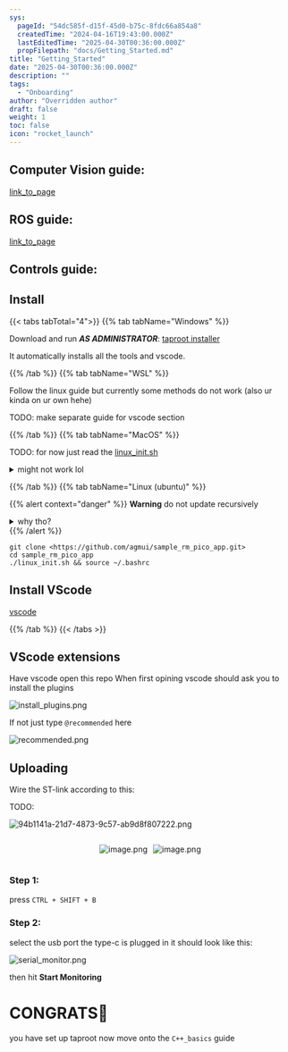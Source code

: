 ```yaml
---
sys:
  pageId: "54dc585f-d15f-45d0-b75c-8fdc66a854a8"
  createdTime: "2024-04-16T19:43:00.000Z"
  lastEditedTime: "2025-04-30T00:36:00.000Z"
  propFilepath: "docs/Getting_Started.md"
title: "Getting_Started"
date: "2025-04-30T00:36:00.000Z"
description: ""
tags:
  - "Onboarding"
author: "Overridden author"
draft: false
weight: 1
toc: false
icon: "rocket_launch"
---
```


## Computer Vision guide:

[link_to_page](86d45bc0-388b-4d26-8848-44f255f73d0e)

## ROS guide:

[link_to_page](3c76c1de-ec8f-46d6-8b0a-294005edc2d5)

## Controls guide:

## Install

{{< tabs tabTotal="4">}}
{{% tab tabName="Windows" %}}

Download and run _**AS ADMINISTRATOR**_: [taproot installer](https://github.com/Thornbots/TeachingFreshies/releases/tag/1.0)

It automatically installs all the tools and vscode.

{{% /tab %}}
{{% tab tabName="WSL" %}}

Follow the linux guide but currently some methods do not work (also ur kinda on ur own hehe)

TODO: make separate guide for vscode section

{{% /tab %}}
{{% tab tabName="MacOS" %}}

TODO: for now just read the [linux_init.sh](https://github.com/agmui/sample_rm_pico_app/blob/main/linux_init.sh)

<details>
<summary>might not work lol</summary>

`brew install libusb pkg-config`

Next install: [vscode](https://code.visualstudio.com/Download)

</details>

{{% /tab %}}
{{% tab tabName="Linux (ubuntu)" %}}

{{% alert context="danger" %}}
**Warning** do not update recursively
<details>
<summary>why tho?</summary>
There are some submodules that may go on for a while (like tinyusb) and I highly
recommend you don't need to get them.
If you want to see what submodules I update just look in `linux_init.sh`
</details>
{{% /alert %}}

```shell
git clone <https://github.com/agmui/sample_rm_pico_app.git>
cd sample_rm_pico_app
./linux_init.sh && source ~/.bashrc
```

## Install VScode

[vscode](https://code.visualstudio.com/Download)

{{% /tab %}}
{{< /tabs >}}

## VScode extensions

Have vscode open this repo
When first opining vscode should ask you to install the plugins

![install_plugins.png](https://prod-files-secure.s3.us-west-2.amazonaws.com/d518164a-d88e-44d1-a4ee-3adb3bd8bce0/89bd30f0-1825-4e77-867b-0a41ce370880/install_plugins.png?X-Amz-Algorithm=AWS4-HMAC-SHA256&X-Amz-Content-Sha256=UNSIGNED-PAYLOAD&X-Amz-Credential=ASIAZI2LB4664AQ347TW%2F20250715%2Fus-west-2%2Fs3%2Faws4_request&X-Amz-Date=20250715T190929Z&X-Amz-Expires=3600&X-Amz-Security-Token=IQoJb3JpZ2luX2VjEDEaCXVzLXdlc3QtMiJHMEUCIHQG6l%2BgdNYDTZrntZyG23LYeo5mBTc%2FMmnUW5Km3goxAiEAj9wLG2eSr5c5b0q%2BUDnL89%2FJ%2Bouk5o1zAOHH7HbBdtQq%2FwMIShAAGgw2Mzc0MjMxODM4MDUiDMCKY%2B3Xf%2FoALO%2F%2BdircA2pa5H0qI0LSeIo8jvH9vPperYJK4mu5jANCI%2Fr%2FuwnOKPWcX6f0v6K3TituCPaVrXvoD4fVK4iFjAG%2F%2ByBD2dn43AaKbzc8vz8tvy2gYCekHJQv69Ue1m7VcDkzcnMPnBCLYRe10SegWxmn7k%2FhfvMtLZhTZ6GsfQoGSd3FXM5wciFdfbAQPNRyEkV%2FaSeAFVl3xuCZBZiRfhkwjnDRf6EML8CmNR%2F9F5PDGWlvnhscHZTt6c7FmEoPQ0cyRU1nA%2BxUWDocAoBpDwkzJGTr0WFcEmtVuGyAP7WUG0JBxJ1s5M47GymUhOyHv36tZA9pCYddfLzFN6jbWVbSE16qHByluRKBSXJUR5qxRdAdVFZ%2FIb7x5BIeh4Cr8epz5jTQNbebZPMcrZkbsRM5RWYy0NDkjk2dP2AudbSUGnAedLfbTibYVtm4pwr0WBq3kVjPXWGkeY8sx2MTMOpjHe9z6%2Bp6gDYCgYTWoDcYdFGbRnfsr%2FUCbsFd0GlkaRUp9SxC%2B3VhiRHIHZ95NgD2Qf9JyZnI2nYIyRpApdZNphef2dWz99%2FUrvKatFSRIewhhbBKRxcdexfOfZZ0VVaetzr7jIMRfJ3QPYfLTbrE0wVsAMBQwNxz1KvHPrfBKHemMJSG2sMGOqUB6bceIcL5UT9Rfiq9%2BNT0PzPh4pXwFd45QLxxTAAMXn22eW0nAP7gFoDyaPPKyO6kajNQL54tm7dQgyvBLL6U1GYEIhGR3n833mLqHPVqEOaiKFiDsmjO%2F3gYz%2FNID5OKrUb%2BkTarcTkMMG9XgveuPWKVgdFfda1Ys45CrdfTmtn%2FWQo0ESkUfhVmlfEO3ehjpSpbIc%2FU9ttPzNDonS%2BY%2FMJROVfi&X-Amz-Signature=1ddc20461b3fb13cf6e12c57e4b0b14db81bb689f26e2f64e52ee2f5ed27b080&X-Amz-SignedHeaders=host&x-amz-checksum-mode=ENABLED&x-id=GetObject)

If not just type `@recommended` here  

![recommended.png](https://prod-files-secure.s3.us-west-2.amazonaws.com/d518164a-d88e-44d1-a4ee-3adb3bd8bce0/61e661e9-5d85-4dfc-be0d-8d2097a5e793/recommended.png?X-Amz-Algorithm=AWS4-HMAC-SHA256&X-Amz-Content-Sha256=UNSIGNED-PAYLOAD&X-Amz-Credential=ASIAZI2LB4664AQ347TW%2F20250715%2Fus-west-2%2Fs3%2Faws4_request&X-Amz-Date=20250715T190929Z&X-Amz-Expires=3600&X-Amz-Security-Token=IQoJb3JpZ2luX2VjEDEaCXVzLXdlc3QtMiJHMEUCIHQG6l%2BgdNYDTZrntZyG23LYeo5mBTc%2FMmnUW5Km3goxAiEAj9wLG2eSr5c5b0q%2BUDnL89%2FJ%2Bouk5o1zAOHH7HbBdtQq%2FwMIShAAGgw2Mzc0MjMxODM4MDUiDMCKY%2B3Xf%2FoALO%2F%2BdircA2pa5H0qI0LSeIo8jvH9vPperYJK4mu5jANCI%2Fr%2FuwnOKPWcX6f0v6K3TituCPaVrXvoD4fVK4iFjAG%2F%2ByBD2dn43AaKbzc8vz8tvy2gYCekHJQv69Ue1m7VcDkzcnMPnBCLYRe10SegWxmn7k%2FhfvMtLZhTZ6GsfQoGSd3FXM5wciFdfbAQPNRyEkV%2FaSeAFVl3xuCZBZiRfhkwjnDRf6EML8CmNR%2F9F5PDGWlvnhscHZTt6c7FmEoPQ0cyRU1nA%2BxUWDocAoBpDwkzJGTr0WFcEmtVuGyAP7WUG0JBxJ1s5M47GymUhOyHv36tZA9pCYddfLzFN6jbWVbSE16qHByluRKBSXJUR5qxRdAdVFZ%2FIb7x5BIeh4Cr8epz5jTQNbebZPMcrZkbsRM5RWYy0NDkjk2dP2AudbSUGnAedLfbTibYVtm4pwr0WBq3kVjPXWGkeY8sx2MTMOpjHe9z6%2Bp6gDYCgYTWoDcYdFGbRnfsr%2FUCbsFd0GlkaRUp9SxC%2B3VhiRHIHZ95NgD2Qf9JyZnI2nYIyRpApdZNphef2dWz99%2FUrvKatFSRIewhhbBKRxcdexfOfZZ0VVaetzr7jIMRfJ3QPYfLTbrE0wVsAMBQwNxz1KvHPrfBKHemMJSG2sMGOqUB6bceIcL5UT9Rfiq9%2BNT0PzPh4pXwFd45QLxxTAAMXn22eW0nAP7gFoDyaPPKyO6kajNQL54tm7dQgyvBLL6U1GYEIhGR3n833mLqHPVqEOaiKFiDsmjO%2F3gYz%2FNID5OKrUb%2BkTarcTkMMG9XgveuPWKVgdFfda1Ys45CrdfTmtn%2FWQo0ESkUfhVmlfEO3ehjpSpbIc%2FU9ttPzNDonS%2BY%2FMJROVfi&X-Amz-Signature=fe8ac302cf61f8add48156c82be1d69f9e97ceee978199d9fdb7bd7f1a4c454d&X-Amz-SignedHeaders=host&x-amz-checksum-mode=ENABLED&x-id=GetObject)

## Uploading

Wire the ST-link according to this:

TODO:

![94b1141a-21d7-4873-9c57-ab9d8f807222.png](https://prod-files-secure.s3.us-west-2.amazonaws.com/d518164a-d88e-44d1-a4ee-3adb3bd8bce0/e5fad17d-ab82-4300-9f4c-505ab4b1202c/94b1141a-21d7-4873-9c57-ab9d8f807222.png?X-Amz-Algorithm=AWS4-HMAC-SHA256&X-Amz-Content-Sha256=UNSIGNED-PAYLOAD&X-Amz-Credential=ASIAZI2LB4664AQ347TW%2F20250715%2Fus-west-2%2Fs3%2Faws4_request&X-Amz-Date=20250715T190929Z&X-Amz-Expires=3600&X-Amz-Security-Token=IQoJb3JpZ2luX2VjEDEaCXVzLXdlc3QtMiJHMEUCIHQG6l%2BgdNYDTZrntZyG23LYeo5mBTc%2FMmnUW5Km3goxAiEAj9wLG2eSr5c5b0q%2BUDnL89%2FJ%2Bouk5o1zAOHH7HbBdtQq%2FwMIShAAGgw2Mzc0MjMxODM4MDUiDMCKY%2B3Xf%2FoALO%2F%2BdircA2pa5H0qI0LSeIo8jvH9vPperYJK4mu5jANCI%2Fr%2FuwnOKPWcX6f0v6K3TituCPaVrXvoD4fVK4iFjAG%2F%2ByBD2dn43AaKbzc8vz8tvy2gYCekHJQv69Ue1m7VcDkzcnMPnBCLYRe10SegWxmn7k%2FhfvMtLZhTZ6GsfQoGSd3FXM5wciFdfbAQPNRyEkV%2FaSeAFVl3xuCZBZiRfhkwjnDRf6EML8CmNR%2F9F5PDGWlvnhscHZTt6c7FmEoPQ0cyRU1nA%2BxUWDocAoBpDwkzJGTr0WFcEmtVuGyAP7WUG0JBxJ1s5M47GymUhOyHv36tZA9pCYddfLzFN6jbWVbSE16qHByluRKBSXJUR5qxRdAdVFZ%2FIb7x5BIeh4Cr8epz5jTQNbebZPMcrZkbsRM5RWYy0NDkjk2dP2AudbSUGnAedLfbTibYVtm4pwr0WBq3kVjPXWGkeY8sx2MTMOpjHe9z6%2Bp6gDYCgYTWoDcYdFGbRnfsr%2FUCbsFd0GlkaRUp9SxC%2B3VhiRHIHZ95NgD2Qf9JyZnI2nYIyRpApdZNphef2dWz99%2FUrvKatFSRIewhhbBKRxcdexfOfZZ0VVaetzr7jIMRfJ3QPYfLTbrE0wVsAMBQwNxz1KvHPrfBKHemMJSG2sMGOqUB6bceIcL5UT9Rfiq9%2BNT0PzPh4pXwFd45QLxxTAAMXn22eW0nAP7gFoDyaPPKyO6kajNQL54tm7dQgyvBLL6U1GYEIhGR3n833mLqHPVqEOaiKFiDsmjO%2F3gYz%2FNID5OKrUb%2BkTarcTkMMG9XgveuPWKVgdFfda1Ys45CrdfTmtn%2FWQo0ESkUfhVmlfEO3ehjpSpbIc%2FU9ttPzNDonS%2BY%2FMJROVfi&X-Amz-Signature=938e4f733cb82f06c3b2f091b5bd882f54e7c8d02790aa0c3ace5d2f2fd15ca9&X-Amz-SignedHeaders=host&x-amz-checksum-mode=ENABLED&x-id=GetObject)

<div style="display: flex;flex-direction: row; column-gap:10px; max-width: 630px;justify-content: center;">
<div>

![image.png](https://prod-files-secure.s3.us-west-2.amazonaws.com/d518164a-d88e-44d1-a4ee-3adb3bd8bce0/210ecb78-1116-4d7b-b9b7-2292f66fa2c2/image.png?X-Amz-Algorithm=AWS4-HMAC-SHA256&X-Amz-Content-Sha256=UNSIGNED-PAYLOAD&X-Amz-Credential=ASIAZI2LB466QDC3M7RS%2F20250715%2Fus-west-2%2Fs3%2Faws4_request&X-Amz-Date=20250715T190939Z&X-Amz-Expires=3600&X-Amz-Security-Token=IQoJb3JpZ2luX2VjEDEaCXVzLXdlc3QtMiJHMEUCIHX8KovlTC7pxBGkLoSTAX8rax1wQrIpegSHkoZZB3FKAiEAq0E631o5HTTmMS1%2BTdTK5SPsJ6j4ivQyiqiuGw65eX0q%2FwMIShAAGgw2Mzc0MjMxODM4MDUiDFJbdbfSUhjktgToFCrcA%2FjkhZKRfKlGLApPTd3o3%2FSaW5tYhnnNpOMJGraoEpjM0OngviDgC%2BbnAqjj0r9VlYA5UoLwwPBknkWOl4UkwGAeL12diUjCwFpTapR%2FJ1cF3ZxysmhCl%2Bcmi%2B2U3i%2B4nDcv38wymcG41u%2BlPfV7fIuKmaLLNClnrl0RBdkz61S8ahQsUZWSvS%2BV%2BCvR2GmYfZcKFnNioKRQ6jqGaUIdsnP%2F%2BBvf7o%2F215Y8SuqlFroUN%2FhF4n4FkkCxmWpw3njAnCGlue3eqWBDBSirXodkM8R4ucW8GCk0HWbGu8Z4SqVwk7oV15tsJys9UjCCu2rwICTidDTxgKpdUGCco%2FTC4bfmHhkTTh5fKa2PVUlhT2bPg0G9SYO2lbjvDioqzM7uaz9%2FtgmuD2ChX8K5J8hVqcTf8yvGvtoyrOsmsP16v8s7YQcVKNUN2TUI2S51fbm2GGS63qAHisOq8fjtd88%2B7FYnQ154AQnSOjBthkXobxtXE64yoCUl66qD0gojdOEMdHBaGGE4hSxN%2Fp04Mwc3bxeyH7xAeDTbGka1XQScuh2uJGuCalfchTM3t5e4QhGguwHM19a9oG9XgVuMt0o2QLaXpMokKIXKMKsUPjfGkMfbl546zNGJp3tWmvD7MO2F2sMGOqUBcl9D55yHyNz7O4GsLVvAalElUv5fw5n%2FoYHDcg%2BCfobuO52XoFdiNe7RNrsb2nkzRAIMzn5Bxh%2BqbyICJg0pXCzurlXTkky3IdUNMtZpUj9ezmNMFi4lOIQVXzBHxSpn6f%2FJOWz4%2BO4FESTI7RmNkksq0OOJYl704N%2Fz4gLIpL3BB3STTCdTqSLmcLVDP9rfbU8N1fdR8W8o7UlvWjlVJ%2BRlq%2B5q&X-Amz-Signature=19340906af61eb4a322fbc55129e580ec4abd741cdc3999e179e3b49b4931685&X-Amz-SignedHeaders=host&x-amz-checksum-mode=ENABLED&x-id=GetObject)

</div>
<div>

![image.png](https://prod-files-secure.s3.us-west-2.amazonaws.com/d518164a-d88e-44d1-a4ee-3adb3bd8bce0/33a0fd0f-8ca6-4a86-8e09-26e95ded1fff/image.png?X-Amz-Algorithm=AWS4-HMAC-SHA256&X-Amz-Content-Sha256=UNSIGNED-PAYLOAD&X-Amz-Credential=ASIAZI2LB466TBWP22BU%2F20250715%2Fus-west-2%2Fs3%2Faws4_request&X-Amz-Date=20250715T190939Z&X-Amz-Expires=3600&X-Amz-Security-Token=IQoJb3JpZ2luX2VjEDEaCXVzLXdlc3QtMiJHMEUCIQD3h%2FxO5Sw%2FexLgTksudH7Pc%2BidGdMN8vtgncI%2FohEpKgIgTexQQUgkB0m%2Bbz1iGifGEZdH%2BCInR7XL2x9Ypvp%2FGBcq%2FwMIShAAGgw2Mzc0MjMxODM4MDUiDH9Qtkz7Q3te4f4cpyrcA6Vh7mFdxFAsrC0nfob1bNcNDbwkcabEBRxelz9qgJQe3s6rC9vPQJtZkPDsFljSOwKbzUu0pF0HFmU%2BQoIcCFyk1ci3cqr03dFz%2FI%2BVoSJPjTi1GoQMdNcfwr84yC%2Bu4JcWPkumsUcIaeURJdLyVrwsYprMgLP3Vmc7c4G5c2gVEnpYnybRjnMaPJLCh5Z5lkQpKAV7%2B64buxbY9nrpo9WBVPKiJaX1cJO%2BWMHLR0%2FRnO63AvhJXlNyGhyzYMYdBAi%2FrsSMRkiXY%2BftCEEOPIMgzOnahZ%2Bb8uZJpG9H0skD8tcKKsa8cSsi7aqPia%2FrRN%2BhS1REorBAfVdS0LvQSnOreGmko4wiYof%2BxSRUHAic4FvZX6hksMz3%2BFYvMFe2e%2FKFdznyvadcBRw%2FXQEQsnH%2F9duN5XZmtzULZvX0ZB7BqFTWJQRR6hwymmKouLWgpCn7mTcp55UbmhQzT5HHUUPqmBjj%2F2dXULBHPWLJG%2FPFq3hRmQmuwr0q37UGppWQ1n8ggrOkiHx0wHZsp4G1nAOmsIh%2B1Pul67SHB%2Fm%2Fz4Rwzk1K6H1amOn7dkFwwPZFGz4JC8yEtFAnKl2qK7KKOCmVccKxrg1t%2F7KpJIIUnxtmhirTpGlaIt2tqM74MLCG2sMGOqUBXkUNJASSAcbb66CnIS%2FkpNeAia8hZdISoUq90fzbqqzueB8L0BYW13CMLF3E9VVysD9pfQWrVfirLO0%2FbEnDHr2ha7snkP8GSzdzJm0%2FsWadSHDpcdBVGI95YOZLj8cxQvL9SAdKaX6V1TUIms0lGxl3ZVPgCPTkZULTcI4T3266srWhokqcMy7Nm7RmnAiwysYZifUdqL4K%2BB1%2BfAL8%2BTjJOB9r&X-Amz-Signature=4b9618099305981d9d81127dc9c497d7d8e67019a4bf245bd9f583eabf50572c&X-Amz-SignedHeaders=host&x-amz-checksum-mode=ENABLED&x-id=GetObject)

</div>
</div>

### Step 1:

press `CTRL + SHIFT + B`

### Step 2:

select the usb port the type-c is plugged in it should look like this:

![serial_monitor.png](https://prod-files-secure.s3.us-west-2.amazonaws.com/d518164a-d88e-44d1-a4ee-3adb3bd8bce0/f03f4774-05d4-4393-b6a0-d5efb6d315ab/serial_monitor.png?X-Amz-Algorithm=AWS4-HMAC-SHA256&X-Amz-Content-Sha256=UNSIGNED-PAYLOAD&X-Amz-Credential=ASIAZI2LB4664AQ347TW%2F20250715%2Fus-west-2%2Fs3%2Faws4_request&X-Amz-Date=20250715T190929Z&X-Amz-Expires=3600&X-Amz-Security-Token=IQoJb3JpZ2luX2VjEDEaCXVzLXdlc3QtMiJHMEUCIHQG6l%2BgdNYDTZrntZyG23LYeo5mBTc%2FMmnUW5Km3goxAiEAj9wLG2eSr5c5b0q%2BUDnL89%2FJ%2Bouk5o1zAOHH7HbBdtQq%2FwMIShAAGgw2Mzc0MjMxODM4MDUiDMCKY%2B3Xf%2FoALO%2F%2BdircA2pa5H0qI0LSeIo8jvH9vPperYJK4mu5jANCI%2Fr%2FuwnOKPWcX6f0v6K3TituCPaVrXvoD4fVK4iFjAG%2F%2ByBD2dn43AaKbzc8vz8tvy2gYCekHJQv69Ue1m7VcDkzcnMPnBCLYRe10SegWxmn7k%2FhfvMtLZhTZ6GsfQoGSd3FXM5wciFdfbAQPNRyEkV%2FaSeAFVl3xuCZBZiRfhkwjnDRf6EML8CmNR%2F9F5PDGWlvnhscHZTt6c7FmEoPQ0cyRU1nA%2BxUWDocAoBpDwkzJGTr0WFcEmtVuGyAP7WUG0JBxJ1s5M47GymUhOyHv36tZA9pCYddfLzFN6jbWVbSE16qHByluRKBSXJUR5qxRdAdVFZ%2FIb7x5BIeh4Cr8epz5jTQNbebZPMcrZkbsRM5RWYy0NDkjk2dP2AudbSUGnAedLfbTibYVtm4pwr0WBq3kVjPXWGkeY8sx2MTMOpjHe9z6%2Bp6gDYCgYTWoDcYdFGbRnfsr%2FUCbsFd0GlkaRUp9SxC%2B3VhiRHIHZ95NgD2Qf9JyZnI2nYIyRpApdZNphef2dWz99%2FUrvKatFSRIewhhbBKRxcdexfOfZZ0VVaetzr7jIMRfJ3QPYfLTbrE0wVsAMBQwNxz1KvHPrfBKHemMJSG2sMGOqUB6bceIcL5UT9Rfiq9%2BNT0PzPh4pXwFd45QLxxTAAMXn22eW0nAP7gFoDyaPPKyO6kajNQL54tm7dQgyvBLL6U1GYEIhGR3n833mLqHPVqEOaiKFiDsmjO%2F3gYz%2FNID5OKrUb%2BkTarcTkMMG9XgveuPWKVgdFfda1Ys45CrdfTmtn%2FWQo0ESkUfhVmlfEO3ehjpSpbIc%2FU9ttPzNDonS%2BY%2FMJROVfi&X-Amz-Signature=3795feb1827bfe6a8f6e10d781ec4c89520da93dc1ee94a32ada3cca956df32b&X-Amz-SignedHeaders=host&x-amz-checksum-mode=ENABLED&x-id=GetObject)

then hit **Start Monitoring**

# CONGRATS🎉

you have set up taproot now move onto the `C++_basics` guide
